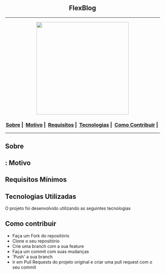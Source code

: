 <h2 align="center">FlexBlog</h2>

___


<p align="center">
  <img src="https://readme-maker.herokuapp.com/uploads/b16cfc3a9ac68f75-completed.png" width="300" heigth="300">
</p>


<h3 align="center">
  <a href="#information_source-sobre">Sobre</a>&nbsp;|&nbsp;
  <a href="#interrobang-motivo">Motivo</a>&nbsp;|&nbsp;
  <a href="#seedling-requisitos-mínimos">Requisitos</a>&nbsp;|&nbsp;
  <a href="#rocket-tecnologias-utilizadas">Tecnologias</a>&nbsp;|&nbsp;
  <a href="#link-como-contribuir">Como Contribuir</a>&nbsp;|&nbsp;
</h3>

___


##  Sobre



## : Motivo



## Requisitos Mínimos



##  Tecnologias Utilizadas 

O projeto foi desenvolvido utilizando as seguintes tecnologias


## Como contribuir 

- Faça um Fork do repositório
- Clone o seu repositório
- Crie uma branch com a sua feature
- Faça um commit com suas mudanças
- 'Push' a sua branch
- Ir em Pull Requests do projeto original e criar uma pull request com o seu commit
